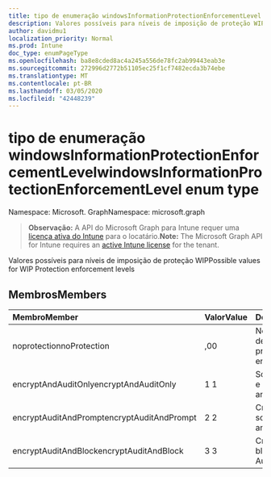 ```yaml
---
title: tipo de enumeração windowsInformationProtectionEnforcementLevel
description: Valores possíveis para níveis de imposição de proteção WIP
author: davidmu1
localization_priority: Normal
ms.prod: Intune
doc_type: enumPageType
ms.openlocfilehash: ba8e8cded8ac4a245a556de78fc2ab99443eab3e
ms.sourcegitcommit: 272996d2772b51105ec25f1cf7482ecda3b74ebe
ms.translationtype: MT
ms.contentlocale: pt-BR
ms.lasthandoff: 03/05/2020
ms.locfileid: "42448239"
---
```

# <a name="windowsinformationprotectionenforcementlevel-enum-type"></a><span data-ttu-id="fcdd5-103">tipo de enumeração windowsInformationProtectionEnforcementLevel</span><span class="sxs-lookup"><span data-stu-id="fcdd5-103">windowsInformationProtectionEnforcementLevel enum type</span></span>

<span data-ttu-id="fcdd5-104">Namespace: Microsoft. Graph</span><span class="sxs-lookup"><span data-stu-id="fcdd5-104">Namespace: microsoft.graph</span></span>

> <span data-ttu-id="fcdd5-105">**Observação:** A API do Microsoft Graph para Intune requer uma [licença ativa do Intune](https://go.microsoft.com/fwlink/?linkid=839381) para o locatário.</span><span class="sxs-lookup"><span data-stu-id="fcdd5-105">**Note:** The Microsoft Graph API for Intune requires an [active Intune license](https://go.microsoft.com/fwlink/?linkid=839381) for the tenant.</span></span>

<span data-ttu-id="fcdd5-106">Valores possíveis para níveis de imposição de proteção WIP</span><span class="sxs-lookup"><span data-stu-id="fcdd5-106">Possible values for WIP Protection enforcement levels</span></span>

## <a name="members"></a><span data-ttu-id="fcdd5-107">Membros</span><span class="sxs-lookup"><span data-stu-id="fcdd5-107">Members</span></span>
|<span data-ttu-id="fcdd5-108">Membro</span><span class="sxs-lookup"><span data-stu-id="fcdd5-108">Member</span></span>|<span data-ttu-id="fcdd5-109">Valor</span><span class="sxs-lookup"><span data-stu-id="fcdd5-109">Value</span></span>|<span data-ttu-id="fcdd5-110">Descrição</span><span class="sxs-lookup"><span data-stu-id="fcdd5-110">Description</span></span>|
|:---|:---|:---|
|<span data-ttu-id="fcdd5-111">noprotection</span><span class="sxs-lookup"><span data-stu-id="fcdd5-111">noProtection</span></span>|<span data-ttu-id="fcdd5-112">,0</span><span class="sxs-lookup"><span data-stu-id="fcdd5-112">0</span></span>|<span data-ttu-id="fcdd5-113">Nenhuma imposição de proteção</span><span class="sxs-lookup"><span data-stu-id="fcdd5-113">No protection enforcement</span></span>|
|<span data-ttu-id="fcdd5-114">encryptAndAuditOnly</span><span class="sxs-lookup"><span data-stu-id="fcdd5-114">encryptAndAuditOnly</span></span>|<span data-ttu-id="fcdd5-115">1 </span><span class="sxs-lookup"><span data-stu-id="fcdd5-115">1</span></span>|<span data-ttu-id="fcdd5-116">Somente criptografia e auditoria</span><span class="sxs-lookup"><span data-stu-id="fcdd5-116">Encrypt and Audit only</span></span>|
|<span data-ttu-id="fcdd5-117">encryptAuditAndPrompt</span><span class="sxs-lookup"><span data-stu-id="fcdd5-117">encryptAuditAndPrompt</span></span>|<span data-ttu-id="fcdd5-118">2 </span><span class="sxs-lookup"><span data-stu-id="fcdd5-118">2</span></span>|<span data-ttu-id="fcdd5-119">Criptografar, auditar e solicitar</span><span class="sxs-lookup"><span data-stu-id="fcdd5-119">Encrypt, Audit and Prompt</span></span>|
|<span data-ttu-id="fcdd5-120">encryptAuditAndBlock</span><span class="sxs-lookup"><span data-stu-id="fcdd5-120">encryptAuditAndBlock</span></span>|<span data-ttu-id="fcdd5-121">3 </span><span class="sxs-lookup"><span data-stu-id="fcdd5-121">3</span></span>|<span data-ttu-id="fcdd5-122">Criptografar, auditar e bloquear</span><span class="sxs-lookup"><span data-stu-id="fcdd5-122">Encrypt, Audit and Block</span></span>|




